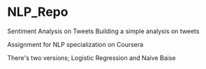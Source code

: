 # NLP_Repo
Sentiment Analysis on Tweets
Building a simple analysis on tweets

Assignment for NLP specialization on Coursera

There's two versions; Logistic Regression and Naive Baise
